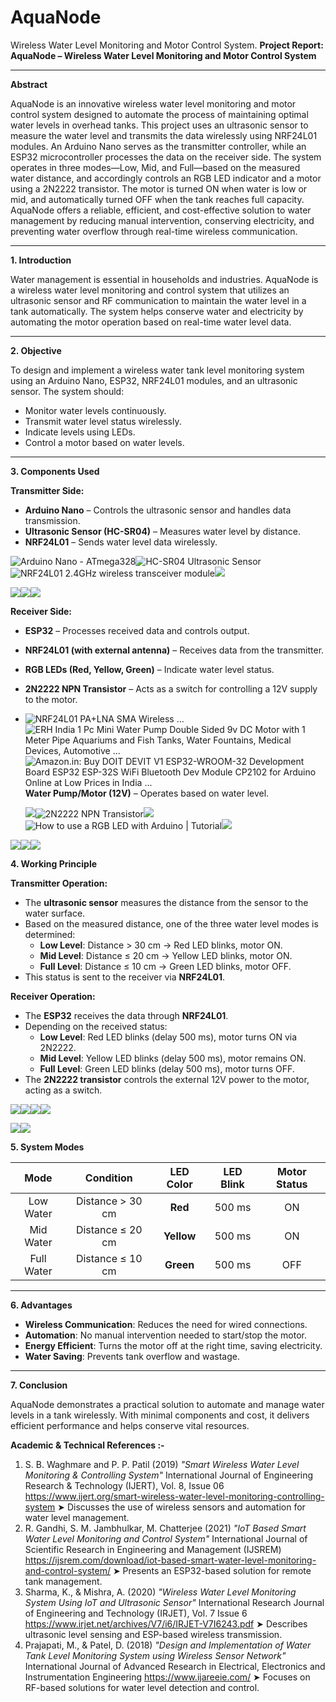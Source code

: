 # AquaNode
Wireless Water Level Monitoring and Motor Control System.
**Project Report: AquaNode – Wireless Water Level Monitoring and Motor Control System**

-----
**Abstract**

AquaNode is an innovative wireless water level monitoring and motor control system designed to automate the process of maintaining optimal water levels in overhead tanks. This project uses an ultrasonic sensor to measure the water level and transmits the data wirelessly using NRF24L01 modules. An Arduino Nano serves as the transmitter controller, while an ESP32 microcontroller processes the data on the receiver side. The system operates in three modes—Low, Mid, and Full—based on the measured water distance, and accordingly controls an RGB LED indicator and a motor using a 2N2222 transistor. The motor is turned ON when water is low or mid, and automatically turned OFF when the tank reaches full capacity. AquaNode offers a reliable, efficient, and cost-effective solution to water management by reducing manual intervention, conserving electricity, and preventing water overflow through real-time wireless communication.

-----
**1. Introduction**

Water management is essential in households and industries. AquaNode is a wireless water level monitoring and control system that utilizes an ultrasonic sensor and RF communication to maintain the water level in a tank automatically. The system helps conserve water and electricity by automating the motor operation based on real-time water level data.

-----
**2. Objective**

To design and implement a wireless water tank level monitoring system using an Arduino Nano, ESP32, NRF24L01 modules, and an ultrasonic sensor. The system should:

- Monitor water levels continuously.
- Transmit water level status wirelessly.
- Indicate levels using LEDs.
- Control a motor based on water levels. 
-----
**3. Components Used**

**Transmitter Side:**

- **Arduino Nano** – Controls the ultrasonic sensor and handles data transmission. 
- **Ultrasonic Sensor (HC-SR04)** – Measures water level by distance.
- **NRF24L01** – Sends water level data wirelessly. 


![Arduino Nano - ATmega328](Aspose.Words.758ef7ca-64c0-462e-99db-d780faae7005.001.jpeg)![HC-SR04 Ultrasonic Sensor](Aspose.Words.758ef7ca-64c0-462e-99db-d780faae7005.002.png)![NRF24L01 2.4GHz wireless transceiver module](Aspose.Words.758ef7ca-64c0-462e-99db-d780faae7005.003.jpeg)![](Aspose.Words.758ef7ca-64c0-462e-99db-d780faae7005.004.png)






![](Aspose.Words.758ef7ca-64c0-462e-99db-d780faae7005.005.png)![](Aspose.Words.758ef7ca-64c0-462e-99db-d780faae7005.006.png)![](Aspose.Words.758ef7ca-64c0-462e-99db-d780faae7005.007.png)

**Receiver Side:**

- **ESP32** – Processes received data and controls output. 
- **NRF24L01 (with external antenna)** – Receives data from the transmitter. 
- **RGB LEDs (Red, Yellow, Green)** – Indicate water level status. 
- **2N2222 NPN Transistor** – Acts as a switch for controlling a 12V supply to the motor.
- ![NRF24L01 PA+LNA SMA Wireless ...](Aspose.Words.758ef7ca-64c0-462e-99db-d780faae7005.008.jpeg)![ERH India 1 Pc Mini Water Pump Double Sided 9v DC Motor with 1 Meter Pipe  Aquariums and Fish Tanks, Water Fountains, Medical Devices, Automotive ...](Aspose.Words.758ef7ca-64c0-462e-99db-d780faae7005.009.jpeg)![Amazon.in: Buy DOIT DEVIT V1 ESP32-WROOM-32 Development Board ESP32 ESP-32S  WiFi Bluetooth Dev Module CP2102 for Arduino Online at Low Prices in India  ...](Aspose.Words.758ef7ca-64c0-462e-99db-d780faae7005.010.jpeg)**Water Pump/Motor (12V)** – Operates based on water level. 






  ![](Aspose.Words.758ef7ca-64c0-462e-99db-d780faae7005.011.png)![2N2222 NPN Transistor](Aspose.Words.758ef7ca-64c0-462e-99db-d780faae7005.012.jpeg)![](Aspose.Words.758ef7ca-64c0-462e-99db-d780faae7005.013.png)![How to use a RGB LED with Arduino | Tutorial](Aspose.Words.758ef7ca-64c0-462e-99db-d780faae7005.014.png)![](Aspose.Words.758ef7ca-64c0-462e-99db-d780faae7005.015.png)







![](Aspose.Words.758ef7ca-64c0-462e-99db-d780faae7005.016.png)![](Aspose.Words.758ef7ca-64c0-462e-99db-d780faae7005.017.png)![](Aspose.Words.758ef7ca-64c0-462e-99db-d780faae7005.018.png)


**4. Working Principle**

**Transmitter Operation:**

- The **ultrasonic sensor** measures the distance from the sensor to the water surface.
- Based on the measured distance, one of the three water level modes is determined:
  - **Low Level**: Distance > 30 cm → Red LED blinks, motor ON.
  - **Mid Level**: Distance ≤ 20 cm → Yellow LED blinks, motor ON.
  - **Full Level**: Distance ≤ 10 cm → Green LED blinks, motor OFF.
- This status is sent to the receiver via **NRF24L01**.

**Receiver Operation:**

- The **ESP32** receives the data through **NRF24L01**.
- Depending on the received status:
  - **Low Level**: Red LED blinks (delay 500 ms), motor turns ON via 2N2222.
  - **Mid Level**: Yellow LED blinks (delay 500 ms), motor remains ON.
  - **Full Level**: Green LED blinks (delay 500 ms), motor turns OFF.
- The **2N2222 transistor** controls the external 12V power to the motor, acting as a switch.



![](Aspose.Words.758ef7ca-64c0-462e-99db-d780faae7005.019.png)![](Aspose.Words.758ef7ca-64c0-462e-99db-d780faae7005.020.png)![](Aspose.Words.758ef7ca-64c0-462e-99db-d780faae7005.021.jpeg)![](Aspose.Words.758ef7ca-64c0-462e-99db-d780faae7005.022.jpeg)




![](Aspose.Words.758ef7ca-64c0-462e-99db-d780faae7005.023.png)![](Aspose.Words.758ef7ca-64c0-462e-99db-d780faae7005.024.png)

**5. System Modes**

|**Mode**|**Condition**|**LED Color**|**LED Blink**|**Motor Status**|
| :-: | :-: | :-: | :-: | :-: |
|Low Water|Distance > 30 cm|**Red**|500 ms|ON|
|Mid Water|Distance ≤ 20 cm|**Yellow**|500 ms|ON|
|Full Water|Distance ≤ 10 cm|**Green**|500 ms|OFF|

-----
**6. Advantages**

- **Wireless Communication**: Reduces the need for wired connections.
- **Automation**: No manual intervention needed to start/stop the motor.
- **Energy Efficient**: Turns the motor off at the right time, saving electricity.
- **Water Saving**: Prevents tank overflow and wastage.
-----
**7. Conclusion**

AquaNode demonstrates a practical solution to automate and manage water levels in a tank wirelessly. With minimal components and cost, it delivers efficient performance and helps conserve vital resources.

**Academic & Technical References :-**

1. S. B. Waghmare and P. P. Patil (2019)
   *"Smart Wireless Water Level Monitoring & Controlling System"*
   International Journal of Engineering Research & Technology (IJERT), Vol. 8, Issue 06
   https://www.ijert.org/smart-wireless-water-level-monitoring-controlling-system
   ➤ Discusses the use of wireless sensors and automation for water level management.
1. R. Gandhi, S. M. Jambhulkar, M. Chatterjee (2021)
   *"IoT Based Smart Water Level Monitoring and Control System"*
   International Journal of Scientific Research in Engineering and Management (IJSREM)
   https://ijsrem.com/download/iot-based-smart-water-level-monitoring-and-control-system/
   ➤ Presents an ESP32-based solution for remote tank management.
1. Sharma, K., & Mishra, A. (2020)
   *"Wireless Water Level Monitoring System Using IoT and Ultrasonic Sensor"*
   International Research Journal of Engineering and Technology (IRJET), Vol. 7 Issue 6
   https://www.irjet.net/archives/V7/i6/IRJET-V7I6243.pdf
   ➤ Describes ultrasonic level sensing and ESP-based wireless transmission.
1. Prajapati, M., & Patel, D. (2018)
   *"Design and Implementation of Water Tank Level Monitoring System using Wireless Sensor Network"*
   International Journal of Advanced Research in Electrical, Electronics and Instrumentation Engineering
   <https://www.ijareeie.com/>
   ➤ Focuses on RF-based solutions for water level detection and control.

